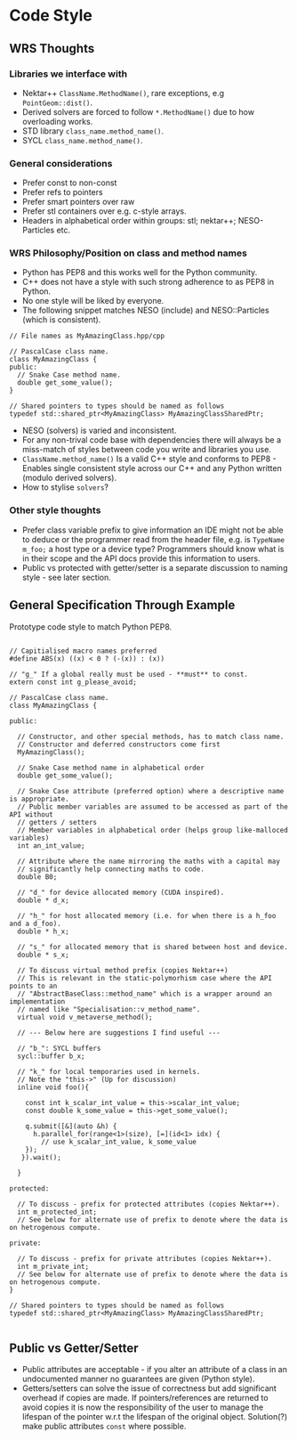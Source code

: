 # Code Style


## WRS Thoughts

### Libraries we interface with

* Nektar++ `ClassName.MethodName()`, rare exceptions, e.g `PointGeom::dist()`.
* Derived solvers are forced to follow `*.MethodName()` due to how overloading works.
* STD library `class_name.method_name()`.
* SYCL `class_name.method_name()`.

### General considerations
* Prefer const to non-const
* Prefer refs to pointers
* Prefer smart pointers over raw
* Prefer stl containers over e.g. c-style arrays.
* Headers in alphabetical order within groups: stl; nektar++; NESO-Particles etc.

### WRS Philosophy/Position on class and method names
* Python has PEP8 and this works well for the Python community.
* C++ does not have a style with such strong adherence to as PEP8 in Python.
* No one style will be liked by everyone.
* The following snippet matches NESO (include) and NESO::Particles (which is consistent).

```
// File names as MyAmazingClass.hpp/cpp

// PascalCase class name.
class MyAmazingClass {
public:
  // Snake Case method name.
  double get_some_value();
}

// Shared pointers to types should be named as follows
typedef std::shared_ptr<MyAmazingClass> MyAmazingClassSharedPtr;
```

* NESO (solvers) is varied and inconsistent.
* For any non-trival code base with dependencies there will always be a miss-match of styles between code you write and libraries you use.
* `ClassName.method_name()` Is a valid C++ style and conforms to PEP8 - Enables single consistent style across our C++ and any Python written (modulo derived solvers).
* How to stylise `solvers`?


### Other style thoughts

* Prefer class variable prefix to give information an IDE might not be able to deduce or the programmer read from the header file, e.g. is `TypeName m_foo;` a host type or a device type? Programmers should know what is in their scope and the API docs provide this information to users.
* Public vs protected with getter/setter is a separate discussion to naming style - see later section.

## General Specification Through Example

Prototype code style to match Python PEP8.

```

// Capitialised macro names preferred
#define ABS(x) ((x) < 0 ? (-(x)) : (x))

// "g_" If a global really must be used - **must** to const.
extern const int g_please_avoid;

// PascalCase class name.
class MyAmazingClass {

public:
    
  // Constructor, and other special methods, has to match class name.
  // Constructor and deferred constructors come first
  MyAmazingClass();
  
  // Snake Case method name in alphabetical order
  double get_some_value();
    
  // Snake Case attribute (preferred option) where a descriptive name is appropriate.
  // Public member variables are assumed to be accessed as part of the API without
  // getters / setters
  // Member variables in alphabetical order (helps group like-malloced variables)
  int an_int_value;

  // Attribute where the name mirroring the maths with a capital may
  // significantly help connecting maths to code.
  double B0;

  // "d_" for device allocated memory (CUDA inspired).
  double * d_x;

  // "h_" for host allocated memory (i.e. for when there is a h_foo and a d_foo).
  double * h_x;
    
  // "s_" for allocated memory that is shared between host and device.
  double * s_x;

  // To discuss virtual method prefix (copies Nektar++)
  // This is relevant in the static-polymorhism case where the API points to an
  // "AbstractBaseClass::method_name" which is a wrapper around an implementation
  // named like "Specialisation::v_method_name".
  virtual void v_metaverse_method();

  // --- Below here are suggestions I find useful ---

  // "b_": SYCL buffers
  sycl::buffer b_x;
    
  // "k_" for local temporaries used in kernels.
  // Note the "this->" (Up for discussion)
  inline void foo(){

    const int k_scalar_int_value = this->scalar_int_value;
    const double k_some_value = this->get_some_value();

    q.submit([&](auto &h) {
      h.parallel_for(range<1>(size), [=](id<1> idx) {
        // use k_scalar_int_value, k_some_value
    });
   }).wait();

  }

protected:

  // To discuss - prefix for protected attributes (copies Nektar++).
  int m_protected_int;
  // See below for alternate use of prefix to denote where the data is on hetrogenous compute.

private:
    
  // To discuss - prefix for private attributes (copies Nektar++).
  int m_private_int;
  // See below for alternate use of prefix to denote where the data is on hetrogenous compute.
}

// Shared pointers to types should be named as follows
typedef std::shared_ptr<MyAmazingClass> MyAmazingClassSharedPtr;


```

## Public vs Getter/Setter

* Public attributes are acceptable - if you alter an attribute of a class in an undocumented manner no guarantees are given (Python style).
* Getters/setters can solve the issue of correctness but add significant overhead if copies are made. If pointers/references are returned to avoid copies it is now the responsibility of the user to manage the lifespan of the pointer w.r.t the lifespan of the original object. Solution(?) make public attributes `const` where possible.


